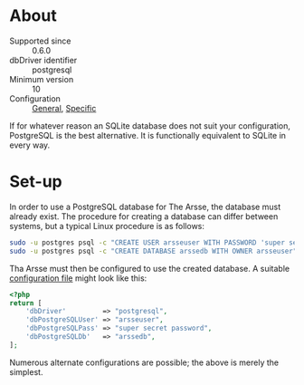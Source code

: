 # About

<dl>
    <dt>Supported since</dt>
        <dd>0.6.0</dd>
    <dt>dbDriver identifier</dt>
        <dd>postgresql</dd>
    <dt>Minimum version</dt>
        <dd>10</dd>
    <dt>Configuration</dt>
        <dd><a href="/en/Getting_Started/Configuration#page_Database-settings">General</a>, <a href="/en/Getting_Started/Configuration#page_Database-settings-specific-to-PostgreSQL">Specific</a></dd>
</dl>

If for whatever reason an SQLite database does not suit your configuration, PostgreSQL is the best alternative. It is functionally equivalent to SQLite in every way.

# Set-up

In order to use a PostgreSQL database for The Arsse, the database must already exist. The procedure for creating a database can differ between systems, but a typical Linux procedure is as follows:

```sh
sudo -u postgres psql -c "CREATE USER arsseuser WITH PASSWORD 'super secret password'"
sudo -u postgres psql -c "CREATE DATABASE arssedb WITH OWNER arsseuser"
```

Tha Arsse must then be configured to use the created database. A suitable [configuration file](/en/Getting_Started/Configuration) might look like this:

```php
<?php
return [
    'dbDriver'         => "postgresql",
    'dbPostgreSQLUser' => "arsseuser",
    'dbPostgreSQLPass' => "super secret password",
    'dbPostgreSQLDb'   => "arssedb",
];
```

Numerous alternate configurations are possible; the above is merely the simplest.
